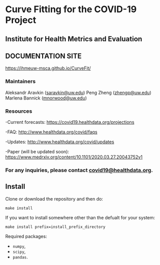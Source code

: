 # Curve Fitting for the COVID-19 Project
## Institute for Health Metrics and Evaluation

## DOCUMENTATION SITE
https://ihmeuw-msca.github.io/CurveFit/

### Maintainers
Aleksandr Aravkin (saravkin@uw.edu)
Peng Zheng (zhengp@uw.edu)
Marlena Bannick (mnorwood@uw.edu)

### Resources
-Current forecasts: https://covid19.healthdata.org/projections

-FAQ: http://www.healthdata.org/covid/faqs

-Updates: http://www.healthdata.org/covid/updates

-Paper (will be updated soon): https://www.medrxiv.org/content/10.1101/2020.03.27.20043752v1


### **For any inquiries, please contact covid19@healthdata.org.**


## Install

Clone or download the repository and then do:
```buildoutcfg
make install
```

If you want to install somewhere other than the defualt for your system:
```
make install prefix=install_prefix_directory
```

Required packages:
* `numpy`,
* `scipy`,
* `pandas`.
